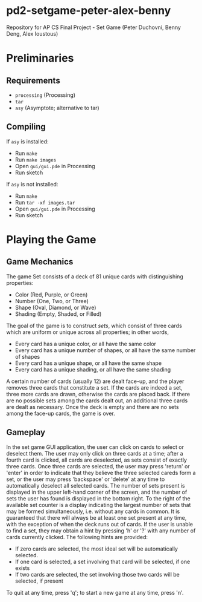 pd2-setgame-peter-alex-benny
============================

Repository for AP CS Final Project - Set Game (Peter Duchovni, Benny Deng, Alex Ioustous)

Preliminaries
=============

Requirements
------------

* `processing` (Processing)
* `tar`
* `asy` (Asymptote; alternative to tar)


Compiling
---------

If `asy` is installed:

* Run `make`
* Run `make images`
* Open `gui/gui.pde` in Processing
* Run sketch

If `asy` is not installed:

* Run `make`
* Run `tar -xf images.tar`
* Open `gui/gui.pde` in Processing
* Run sketch


Playing the Game
================


Game Mechanics
--------------

The game Set consists of a deck of 81 unique cards with distinguishing properties:

* Color (Red, Purple, or Green)
* Number (One, Two, or Three)
* Shape (Oval, Diamond, or Wave)
* Shading (Empty, Shaded, or Filled)

The goal of the game is to construct *sets*, which consist of three cards which are uniform or unique across all properties; in other words,

* Every card has a unique color, or all have the same color
* Every card has a unique number of shapes, or all have the same number of shapes
* Every card has a unique shape, or all have the same shape
* Every card has a unique shading, or all have the same shading

A certain number of cards (usually 12) are dealt face-up, and the player removes three cards that constitute a set. If the cards are indeed a set, three more cards are drawn, otherwise the cards are placed back. If there are no possible sets among the cards dealt out, an additional three cards are dealt as necessary. Once the deck is empty and there are no sets among the face-up cards, the game is over.



Gameplay
--------

In the set game GUI application, the user can click on cards to select or deselect them. The user may only click on three cards at a time; after a fourth card is clicked, all cards are deselected, as sets consist of exactly three cards. Once three cards are selected, the user may press 'return' or 'enter' in order to indicate that they believe the three selected careds form a set, or the user may press 'backspace' or 'delete' at any time to automatically deselect all selected cards. The number of sets present is displayed in the upper left-hand corner of the screen, and the number of sets the user has found is displayed in the bottom right. To the right of the available set counter is a display indicating the largest number of sets that may be formed simultaneously, i.e. without any cards in common. It is guaranteed that there will always be at least one set present at any time, with the exception of when the deck runs out of cards. If the user is unable to find a set, they may obtain a hint by pressing 'h' or '?' with any number of cards currently clicked. The following hints are provided:

* If zero cards are selected, the most ideal set will be automatically selected.
* If one card is selected, a set involving that card will be selected, if one exists
* If two cards are selected, the set involving those two cards will be selected, if present

To quit at any time, press 'q'; to start a new game at any time, press 'n'.
